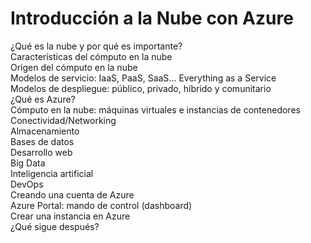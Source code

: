 # Introducción a la Nube con Azure
¿Qué es la nube y por qué es importante?  
Características del cómputo en la nube  
Origen del cómputo en la nube  
Modelos de servicio: IaaS, PaaS, SaaS... Everything as a Service  
Modelos de despliegue: público, privado, híbrido y comunitario  
¿Qué es Azure?  
Cómputo en la nube: máquinas virtuales e instancias de contenedores  
Conectividad/Networking  
Almacenamiento  
Bases de datos  
Desarrollo web  
Big Data  
Inteligencia artificial  
DevOps  
Creando una cuenta de Azure  
Azure Portal: mando de control (dashboard)  
Crear una instancia en Azure  
¿Qué sigue después?  
